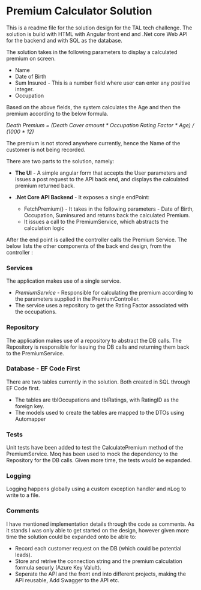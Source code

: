



# Premium Calculator Solution

This is a readme file for the solution design for the TAL tech challenge.
The solution is build with HTML with Angular front end and .Net core Web API for the backend and with SQL as the database.

The solution takes in the following parameters to display a calculated premium on screen.

* Name
* Date of Birth
* Sum Insured - This is a number field where user can enter any positive integer.
* Occupation

Based on the above fields, the system calculates the Age and then the premium according to the below formula.

*Death Premium = (Death Cover amount * Occupation Rating Factor * Age) / (1000 * 12)*

The premium is not stored anywhere currently, hence the Name of the customer is not being recorded.

There are two parts to the solution, namely:

* **The UI** - A simple angular form that accepts the User parameters and issues a post request to the API back end, and displays the calculated premium returned back.

* **.Net Core API Backend** - It exposes a single endPoint: 
    * FetchPremium() - It takes in the following parameters - Date of Birth, Occupation, Suminsured and returns back the calculated Premium.
    * It issues a call to the PremiumService, which abstracts the calculation logic

After the end point is called the controller calls the Premium Service. The below lists the other components of the back end design, from the controller :

### Services
The application makes use of a single service.
* *PremiumService* - Responsible for calculating the premium according to the parameters supplied in the PremiumController. 
* The service uses a repository to get the Rating Factor associated with the occupations.
### Repository
The application makes use of a repository to abstract the DB calls.
The Repository is responsible for issuing the DB calls and returning them back to the PremiumService.

### Database - EF Code First

There are two tables currently in the solution. Both created in SQL through EF Code first.

* The tables are tblOccupations and tblRatings, with RatingID as the foreign key.
* The models used to create the tables are mapped to the DTOs using Automapper

### Tests

Unit tests have been added to test the CalculatePremium method of the PremiumService.
Moq has been used to mock the dependency to the Repository for the DB calls.
Given more time, the tests would be expanded.

### Logging 

Logging happens globally using a custom exception handler and nLog to write to a file. 

###  Comments
I have mentioned implementation details through the code as comments.  As it stands I was only able to get started on the design, however given more time the solution could be expanded onto be able to:

* Record each customer request on the DB (which could be potential leads).
* Store and retrive the connection string and the premium calculation formula securly (Azure Key Valult).
* Seperate the API and the front end into different projects, making the API reusable, Add Swagger to the API etc.
